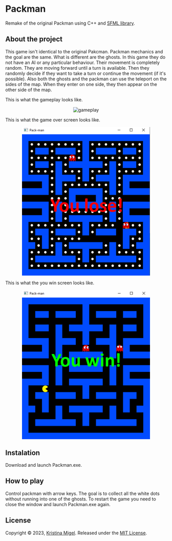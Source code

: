 # Packman
Remake of the original Packman using C++ and [SFML library](https://www.sfml-dev.org/).

## About the project
This game isn't identical to the original Pakcman. Packman mechanics and the goal are the same. What is different are the ghosts. In this game they do not have an AI or any particular behaviour. Their movement is completely random. They are moving forward until a turn is available. Then they randomly decide if they want to take a turn or continue the movement (if it's possible). Also both the ghosts and the packman can use the teleport on the sides of the map. When they enter on one side, they then appear on the other side of the map.

This is what the gameplay looks like.
<p align="center">
  <img width="400" align="center" src="https://github.com/kmigel/Packman/blob/main/READMEimg/gameplay.gif" alt="gameplay"/>
</p>

This is what the game over screen looks like.
<p align="center">
  <img width="400" align="center" src="https://github.com/kmigel/Packman/blob/main/READMEimg/youlose.png" alt="you-lose"/>
</p>

This is what the you win screen looks like.
<p align="center">
  <img width="400" align="center" src="https://github.com/kmigel/Packman/blob/main/READMEimg/youwin.png" alt="you-win"/>
</p>

## Instalation
Download and launch Packman.exe.

## How to play
Control packman with arrow keys. The goal is to collect all the white dots without running into one of the ghosts. To restart the game you need to close the window and launch Packman.exe again.

## License
Copyright © 2023, [Kristina Migel](https://github.com/kmigel).
Released under the [MIT License](https://choosealicense.com/licenses/mit/).
